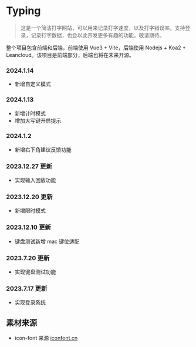 # Typing

> 这是一个简洁打字网站，可以用来记录打字速度，以及打字错误率。支持登录，记录打字数据，也会以此开发更多有趣的功能，敬请期待。

整个项目包含前端和后端，前端使用 Vue3 + Vite，后端使用 Nodejs + Koa2 + Leancloud。该项目是前端部分，后端也将在未来开源。

### 2024.1.14
- 新增自定义模式
### 2024.1.13
- 新增计时模式
- 增加大写键开启提示
### 2024.1.2
- 新增右下角建议反馈功能
### 2023.12.27 更新
- 实现输入回放功能
### 2023.12.20 更新
- 新增限时模式
### 2023.12.10 更新
- 键盘测试新增 mac 键位适配
### 2023.7.20 更新
- 实现键盘测试功能
### 2023.7.17 更新
- 实现登录系统

## 素材来源
- icon-font 来源 [iconfont.cn](https://www.iconfont.cn/)